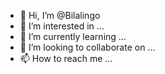 - 👋 Hi, I’m @Bilalingo
- 👀 I’m interested in ...
- 🌱 I’m currently learning ...
- 💞️ I’m looking to collaborate on ...
- 📫 How to reach me ...

<!---
Bilalingo/Bilalingo is a ✨ special ✨ repository because its `README.md` (this file) appears on your GitHub profile.
You can click the Preview link to take a look at your changes.
--->
